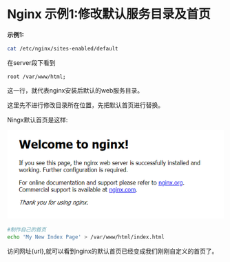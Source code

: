 # Nginx  示例1:修改默认服务目录及首页

 **示例1:**

```bash
cat /etc/nginx/sites-enabled/default 
```

在server段下看到

```
root /var/www/html;
```

这一行，就代表nginx安装后默认的web服务目录。

这里先不进行修改目录所在位置，先把默认首页进行替换。

Ningx默认首页是这样:

![image-20200415135139795](./images/nginx-welcome.png)

```bash
#制作自己的首页
echo 'My New Index Page' > /var/www/html/index.html
```

访问网址{url},就可以看到nginx的默认首页已经变成我们刚刚自定义的首页了。

